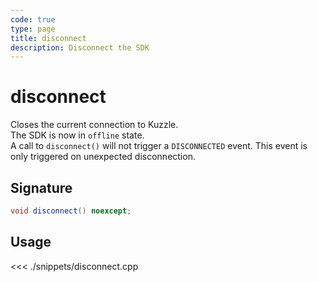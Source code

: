 ```yaml
---
code: true
type: page
title: disconnect
description: Disconnect the SDK
---
```


# disconnect

Closes the current connection to Kuzzle.  
The SDK is now in `offline` state.  
A call to `disconnect()` will not trigger a `DISCONNECTED` event. This event is only triggered on unexpected disconnection.

## Signature

```cpp
void disconnect() noexcept;
```

## Usage

<<< ./snippets/disconnect.cpp
